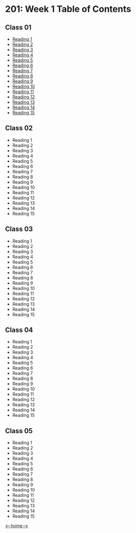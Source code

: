 # 201: Week 1 Table of Contents

## Class 01

+ [Reading 1](/code-201/week1day1/class01.md)
+ [Reading 2](week1day1reading2.md)
+ [Reading 3](week1day1reading3.md)
+ [Reading 4](week1day1reading4.md)
+ [Reading 5](week1day1reading5.md)
+ [Reading 6](week1day1reading6.md)
+ [Reading 7](week1day1reading7.md)
+ [Reading 8](week1day1reading8.md)
+ [Reading 9](week1day1reading9.md)
+ [Reading 10](week1day1reading10.md)
+ [Reading 11](week1day1reading11.md)
+ [Reading 12](week1day1reading12.md)
+ [Reading 13](week1day1reading13.md)
+ [Reading 14](week1day1reading14.md)
+ [Reading 15](week1day1reading15.md)

## Class 02

+ Reading 1
+ Reading 2
+ Reading 3
+ Reading 4
+ Reading 5
+ Reading 6
+ Reading 7
+ Reading 8
+ Reading 9
+ Reading 10
+ Reading 11
+ Reading 12
+ Reading 13
+ Reading 14
+ Reading 15

## Class 03

+ Reading 1
+ Reading 2
+ Reading 3
+ Reading 4
+ Reading 5
+ Reading 6
+ Reading 7
+ Reading 8
+ Reading 9
+ Reading 10
+ Reading 11
+ Reading 12
+ Reading 13
+ Reading 14
+ Reading 15

## Class 04

+ Reading 1
+ Reading 2
+ Reading 3
+ Reading 4
+ Reading 5
+ Reading 6
+ Reading 7
+ Reading 8
+ Reading 9
+ Reading 10
+ Reading 11
+ Reading 12
+ Reading 13
+ Reading 14
+ Reading 15

## Class 05

+ Reading 1
+ Reading 2
+ Reading 3
+ Reading 4
+ Reading 5
+ Reading 6
+ Reading 7
+ Reading 8
+ Reading 9
+ Reading 10
+ Reading 11
+ Reading 12
+ Reading 13
+ Reading 14
+ Reading 15

[<--home-->](/README.md)
